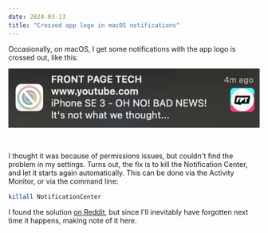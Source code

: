 ```yaml
---
date: 2024-03-13
title: "Crossed app logo in macOS notifications"
---
```


Occasionally, on macOS, I get some notifications with the app logo is crossed out, like this:

![Crossed out Chrome notification](./_2024-03-13-notification.png)

<br />

I thought it was because of permissions issues, but couldn't find the problem in my settings. Turns out, the fix is to kill the Notification Center, and let it starts again automatically. This can be done via the Activity Monitor, or via the command line:

```bash
killall NotificationCenter
```

I found the solution [on Reddit](https://www.reddit.com/r/mac/comments/qghppk/chrome_logo_is_crossed_out_for_some_reason_in/), but since I'll inevitably have forgotten next time it happens, making note of it here.

